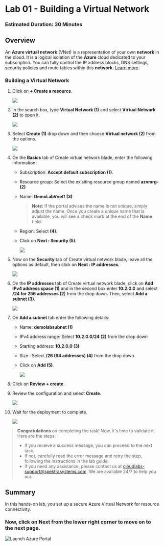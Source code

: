 # Lab 01 - Building a Virtual Network

### Estimated Duration: 30 Minutes

## Overview

An **Azure virtual network** (VNet) is a representation of your own **network**  in the cloud. It is a logical isolation of the **Azure** cloud dedicated to your subscription. You can fully control the IP address blocks, DNS settings, security policies and route tables within this **network.** [Learn more](https://docs.microsoft.com/en-us/azure/virtual-network/virtual-networks-overview).

### Building a Virtual Network

1. Click on **+ Create a resource**.

    ![](../instructions/images/Lab0-00.png)
    
2. In the search box, type **Virtual Network (1)** and select **Virtual Network (2)** to open it.

     ![](../instructions/images/Lab0-01.png)
     
3. Select **Create (1)** drop down and then choose **Virtual network (2)** from the options.

      ![](../instructions/images/Lab0-02.png)
      
4. On the **Basics** tab of Create virtual network blade, enter the following information:
    
    -  Subscription: **Accept default subscription (1)**.
    
    -  Resource group: Select the exisiting resource group named **azvmrg-<inject key="Deployment ID" enableCopy="false"/> (2)**
    
    -  Name: **DemoLabVnet1 (3)**
    
       > **Note:** If the portal advises the name is not unique, simply adjust the name. Once you create a unique name that is available, you will see a check mark at the end of the **Name** field.

    -  Region: Select **<inject key="Region" enableCopy="false"/>** **(4)**.

    -  Click on **Next : Security (5)**.

       ![](../instructions/images/Lab0-03.png)
    
5. Now on the **Security** tab of Create virtual network blade, leave all the options as default, then click on **Next : IP addresses**.

    ![](images/Lab0-04.png)

6. On the **IP addresses** tab of Create virtual network blade, click on **Add IPv4 address space (1)** and in the second box enter **10.2.0.0** and select **/24 for 256 addresses (2)** from the drop down. Then, select **Add a subnet (3)**.
 
   ![](images/Lab0-05.png)

7.  On **Add a subnet** tab enter the following details: 
   
      - Name: **demolabsubnet (1)**

      - IPv4 address range: Select **10.2.0.0/24 (2)** from the drop down
      
      - Starting address: **10.2.0.0 (3)**
      
      - Size : Select **/26 (64 addresses) (4)** from the drop down.
      
      - Click on **Add (5)**. 

        ![](../instructions/images/Lab0-06.png)

8. Click on **Review + create**.
     
9. Review the configuration and select **Create**.

    ![](images/Lab0-07.png)

10. Wait for the deployment to complete.

    ![](images/Lab0-08.png)

<validation step="2c2d3a0e-0590-4a36-9c5f-20f1da567eab" />

> **Congratulations** on completing the task! Now, it's time to validate it. Here are the steps:
> - If you receive a success message, you can proceed to the next task.
> - If not, carefully read the error message and retry the step, following the instructions in the lab guide. 
> - If you need any assistance, please contact us at cloudlabs-support@spektrasystems.com. We are available 24/7 to help you out.
    
## Summary

In this hands-on lab, you set up a secure Azure Virtual Network for resource connectivity.

### Now, click on **Next** from the lower right corner to move on to the next page.

   ![Launch Azure Portal](../instructions/images/avm-18.png)
